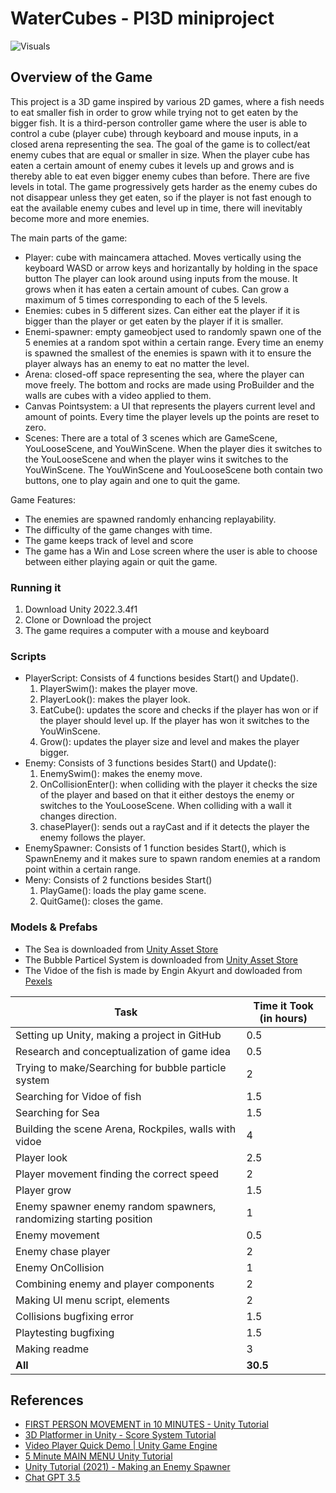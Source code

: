 # WaterCubes - PI3D miniproject

![Visuals](https://github.com/Vanillariis/WaterCubes/blob/main/Piv%20recording.gif)

## Overview of the Game

This project is a 3D game inspired by various 2D games, where a fish needs to eat smaller fish in order to grow while trying not to get eaten by the bigger fish. It is a third-person controller game where the user is  able to control a cube (player cube) through keyboard and mouse inputs, in a closed arena representing the sea. The goal of the game is to collect/eat enemy cubes that are equal or smaller in size. When the player cube has eaten a certain amount of enemy cubes it levels up and grows and is thereby able to eat even bigger enemy cubes than before. There are five levels in total. The game progressively gets harder as the enemy cubes do not disappear unless they get eaten, so if the player is not fast enough to eat the available enemy cubes and level up in time, there will inevitably become more and more enemies. 

The main parts of the game:

- Player: cube with maincamera attached. Moves vertically using the keyboard WASD or arrow keys and horizantally by holding in the space button The player can look around using inputs from the mouse. It grows when it has eaten a certain amount of cubes. Can grow a maximum of 5 times corresponding to each of the 5 levels. 
-	Enemies: cubes in 5 different sizes. Can either eat the player if it is bigger than the player or get eaten by the player if it is smaller.
-	Enemi-spawner: empty gameobject used to randomly spawn one of the 5 enemies at a random spot within a certain range. Every time an enemy is spawned the smallest of the enemies is spawn with it to ensure the player always has an enemy to eat no matter the level.
-	Arena: closed-off space representing the sea, where the player can move freely. The bottom and rocks are made using ProBuilder and the walls are cubes with a video applied to them. 
-	Canvas Pointsystem: a UI that represents the players current level and amount of points. Every time the player levels up the points are reset to zero. 
-	Scenes: There are a total of 3 scenes which are GameScene, YouLooseScene, and YouWinScene. When the player dies it switches to the YouLooseScene and when the player wins it switches to the YouWinScene. The YouWinScene and YouLooseScene both contain two buttons, one to play again and one to quit the game.

Game Features:
- The enemies are spawned randomly enhancing replayability. 
-	The difficulty of the game changes with time. 
-	The game keeps track of level and score
-	The game has a Win and Lose screen where the user is able to choose between either playing again or quit the game.  

### Running it
1. Download Unity 2022.3.4f1
2. Clone or Download the project 
3. The game requires a computer with a mouse and keyboard

### Scripts
- PlayerScript: Consists of 4 functions besides Start() and Update().
  1. PlayerSwim(): makes the player move.
  2. PlayerLook(): makes the player look.
  3. EatCube(): updates the score and checks if the player has won or if the player should level up. If the player has won it switches to the YouWinScene.
  4. Grow(): updates the player size and level and makes the player bigger.
- Enemy: Consists of 3 functions besides Start() and Update():
  1. EnemySwim(): makes the enemy move.
  2. OnCollisionEnter(): when colliding with the player it checks the size of the player and based on that it either destoys the enemy or switches to the  YouLooseScene. When colliding with a wall it changes direction.
  3. chasePlayer(): sends out a rayCast and if it detects the player the enemy follows the player.
 - EnemySpawner: Consists of 1 function besides Start(), which is SpawnEnemy and it makes sure to spawn random enemies at a random point within a certain range.
 - Meny: Consists of 2 functions besides Start()
   1. PlayGame(): loads the play game scene.
   2. QuitGame(): closes the game. 

### Models & Prefabs
- The Sea is downloaded from [Unity Asset Store](https://assetstore.unity.com/packages/tools/particles-effects/lowpoly-water-107563)
- The Bubble Particel System is downloaded from [Unity Asset Store](https://assetstore.unity.com/packages/vfx/particles/environment/jiggly-bubble-free-61236)
- The Vidoe of the fish is made by Engin Akyurt and dowloaded from [Pexels](https://www.pexels.com/video/colorful-tropical-fish-swimming-in-an-aquarium-16011847/)

| **Task**                                                                | **Time it Took (in hours)** |
|--------------------------------------------------------------------------------|------------------------------------|
|     Setting up   Unity, making a project in GitHub                             |     0.5                            |
|     Research and   conceptualization of game idea                              |     0.5                            |
|     Trying to make/Searching for   bubble particle system                      |     2                              |
|     Searching for   Vidoe of fish                                              |     1.5                            |
|     Searching for   Sea                                                        |     1.5                            |
|     Building the scene   Arena, Rockpiles, walls with vidoe                    |     4                              |
|     Player look                                                                |     2.5                            |
|     Player   movement  finding the correct speed                               |     2                              |
|     Player   grow                                                              |     1.5                            |
|     Enemy  spawner  enemy random spawners, randomizing starting position       |     1                              |
|     Enemy movement                                                             |     0.5                            |
|     Enemy chase player                                                         |     2                              |
|     Enemy OnCollision                                                          |     1                              |
|     Combining enemy and player components                                      |     2                              |
|     Making UI   menu script, elements                                          |     2                              |
|     Collisions   bugfixing error                                               |     1.5                            |
|     Playtesting  bugfixing                                                     |     1.5                            |
|     Making readme                                                              |     3                              |
|     **All**                                                                    |     **30.5**                       |

## References
- [FIRST PERSON MOVEMENT in 10 MINUTES - Unity Tutorial](https://www.youtube.com/watch?v=f473C43s8nE&t=159s)
- [3D Platformer in Unity - Score System Tutorial](https://www.youtube.com/watch?v=FmhKnU8gTI4)
- [Video Player Quick Demo | Unity Game Engine](https://www.youtube.com/watch?v=Z2VeeNOKm24) 
- [5 Minute MAIN MENU Unity Tutorial](https://www.youtube.com/watch?v=-GWjA6dixV4)
- [Unity Tutorial (2021) - Making an Enemy Spawner](https://www.youtube.com/watch?v=SELTWo1XZ0c&t=188s)
- [Chat GPT 3.5](chat.openai.com)

 
